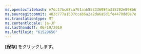 ```yaml
---
ms.openlocfilehash: e7dc17bc68ca761aab853336984a318202e098b6
ms.sourcegitcommit: 483c777a1537ccab6a2a2da6a5d1fe4470dd0e7e
ms.translationtype: MT
ms.contentlocale: ja-JP
ms.lasthandoff: 06/19/2019
ms.locfileid: "61529656"
---
```

**[保存]** をクリックします。